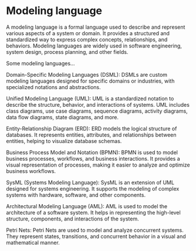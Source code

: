 # Modeling language

A modeling language is a formal language used to describe and represent various aspects of a system or domain. It provides a structured and standardized way to express complex concepts, relationships, and behaviors. Modeling languages are widely used in software engineering, system design, process planning, and other fields.

Some modeling languages…

Domain-Specific Modeling Languages (DSML): DSMLs are custom modeling languages designed for specific domains or industries, with specialized notations and abstractions.

Unified Modeling Language (UML): UML is a standardized notation to describe the structure, behavior, and interactions of systems. UML includes class diagrams, use case diagrams, sequence diagrams, activity diagrams, data flow diagrams, state diagrams, and more.

Entity-Relationship Diagram (ERD): ERD models the logical structure of databases. It represents entities, attributes, and relationships between entities, helping to visualize database schemas.

Business Process Model and Notation (BPMN): BPMN is used to model business processes, workflows, and business interactions. It provides a visual representation of processes, making it easier to analyze and optimize business workflows.

SysML (Systems Modeling Language): SysML is an extension of UML designed for systems engineering. It supports the modeling of complex systems with hardware, software, and other components.

Architectural Modeling Language (AML): AML is used to model the architecture of a software system. It helps in representing the high-level structure, components, and interactions of the system.

Petri Nets: Petri Nets are used to model and analyze concurrent systems. They represent states, transitions, and concurrent behavior in a visual and mathematical manner.
